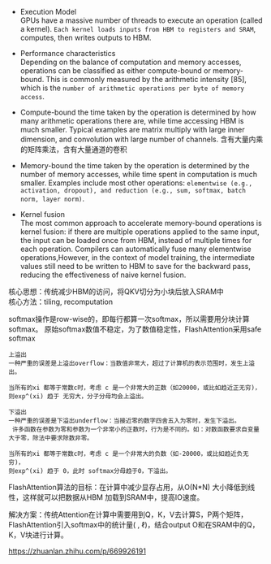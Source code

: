 + Execution Model   
GPUs have a massive number of threads to execute an operation (called a kernel).
`Each kernel loads inputs from HBM to registers and SRAM`, computes, then writes outputs to HBM.  

+ Performance characteristics  
Depending on the balance of computation and memory accesses, operations
can be classified as either compute-bound or memory-bound. This is commonly measured by the
arithmetic intensity [85], which is the `number of arithmetic operations per byte of memory access`.  

+ Compute-bound
the time taken by the operation is determined by how many arithmetic operations there
are, while time accessing HBM is much smaller. Typical examples are matrix multiply with large inner
dimension, and convolution with large number of channels.
含有大量内乘的矩阵乘法，含有大量通道的卷积    

+ Memory-bound
the time taken by the operation is determined by the number of memory accesses, while
time spent in computation is much smaller. Examples include most other operations: `elementwise (e.g.,
activation, dropout), and reduction (e.g., sum, softmax, batch norm, layer norm)`.

+ Kernel fusion    
The most common approach to accelerate memory-bound operations is kernel fusion: if there are multiple operations applied to the same input, the input can be loaded once from HBM, instead of multiple times for each operation. Compilers can automatically fuse many elementwise operations,However, in the context of model training, the intermediate values still need to be written to HBM to save for the backward pass, reducing the effectiveness of naive kernel fusion.


核心思想：传统减少HBM的访问，将QKV切分为小块后放入SRAM中      
核心方法：tiling, recomputation      

softmax操作是row-wise的，即每行都算一次softmax，所以需要用分块计算softmax。
原始softmax数值不稳定，为了数值稳定性，FlashAttention采用safe softmax   
```
上溢出   
一种严重的误差是上溢出overflow：当数值非常大，超过了计算机的表示范围时，发生上溢出。

当所有的xi 都等于常数c时，考虑 c 是一个非常大的正数（如20000，或比如趋近正无穷)，
则exp^(xi) 趋于 无穷大，分子分母均会上溢出。

下溢出   
一种严重的误差是下溢出underflow：当接近零的数字四舍五入为零时，发生下溢出。
 许多函数在参数为零和参数为一个非常小的正数时，行为是不同的。如：对数函数要求自变量大于零，除法中要求除数非零。   

当所有的xi 都等于常数c时，考虑 c 是一个非常大的负数（如-20000，或比如趋近负无穷)，
则exp^(xi) 趋于 0，此时 softmax分母趋于0，下溢出。   
```

FlashAttention算法的目标：在计算中减少显存占用，从O(N*N) 大小降低到线性，这样就可以把数据从HBM 加载到SRAM中，提高IO速度。  

解决方案：传统Attention在计算中需要用到Q，K，V去计算S，P两个矩阵，FlashAttention引入softmax中的统计量( , ℓ)，结合output O和在SRAM中的Q，K，V块进行计算。

https://zhuanlan.zhihu.com/p/669926191
